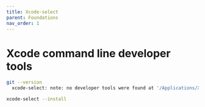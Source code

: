 ```yaml
---
title: Xcode-select
parent: Foundations
nav_order: 1
---
```


# Xcode command line developer tools

```sh
git --version
  xcode-select: note: no developer tools were found at '/Applications/Xcode.app', requesting install. Choose an option in the dialog to download the command line developer tools.

xcode-select --install
``` 
